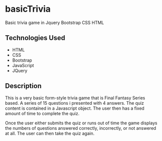 # basicTrivia

Basic trivia game in Jquery Bootstrap CSS HTML

## Technologies Used
* HTML
* CSS
* Bootstrap
* JavaScript
* JQuery

## Description

This is a very basic form-style trivia game that is Final Fantasy Series based. A series of 15 questions i presented with 4 answers. The quiz content is contained in a Javascript object. The user then has a fixed amount of time to complete the quiz.

Once the user either submits the quiz or runs out of time the game displays the numbers of questions answered correctly, incorrectly, or not answered at all. The user can then take the quiz again.

